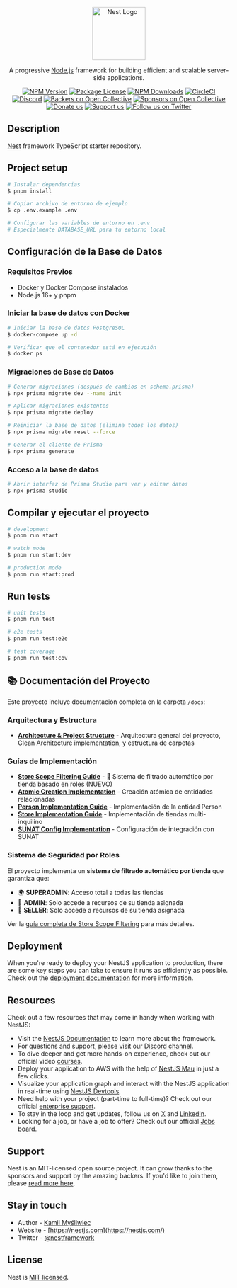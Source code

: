 <p align="center">
  <a href="http://nestjs.com/" target="blank"><img src="https://nestjs.com/img/logo-small.svg" width="120" alt="Nest Logo" /></a>
</p>

[circleci-image]: https://img.shields.io/circleci/build/github/nestjs/nest/master?token=abc123def456
[circleci-url]: https://circleci.com/gh/nestjs/nest

  <p align="center">A progressive <a href="http://nodejs.org" target="_blank">Node.js</a> framework for building efficient and scalable server-side applications.</p>
    <p align="center">
<a href="https://www.npmjs.com/~nestjscore" target="_blank"><img src="https://img.shields.io/npm/v/@nestjs/core.svg" alt="NPM Version" /></a>
<a href="https://www.npmjs.com/~nestjscore" target="_blank"><img src="https://img.shields.io/npm/l/@nestjs/core.svg" alt="Package License" /></a>
<a href="https://www.npmjs.com/~nestjscore" target="_blank"><img src="https://img.shields.io/npm/dm/@nestjs/common.svg" alt="NPM Downloads" /></a>
<a href="https://circleci.com/gh/nestjs/nest" target="_blank"><img src="https://img.shields.io/circleci/build/github/nestjs/nest/master" alt="CircleCI" /></a>
<a href="https://discord.gg/G7Qnnhy" target="_blank"><img src="https://img.shields.io/badge/discord-online-brightgreen.svg" alt="Discord"/></a>
<a href="https://opencollective.com/nest#backer" target="_blank"><img src="https://opencollective.com/nest/backers/badge.svg" alt="Backers on Open Collective" /></a>
<a href="https://opencollective.com/nest#sponsor" target="_blank"><img src="https://opencollective.com/nest/sponsors/badge.svg" alt="Sponsors on Open Collective" /></a>
  <a href="https://paypal.me/kamilmysliwiec" target="_blank"><img src="https://img.shields.io/badge/Donate-PayPal-ff3f59.svg" alt="Donate us"/></a>
    <a href="https://opencollective.com/nest#sponsor"  target="_blank"><img src="https://img.shields.io/badge/Support%20us-Open%20Collective-41B883.svg" alt="Support us"></a>
  <a href="https://twitter.com/nestframework" target="_blank"><img src="https://img.shields.io/twitter/follow/nestframework.svg?style=social&label=Follow" alt="Follow us on Twitter"></a>
</p>
  <!--[![Backers on Open Collective](https://opencollective.com/nest/backers/badge.svg)](https://opencollective.com/nest#backer)
  [![Sponsors on Open Collective](https://opencollective.com/nest/sponsors/badge.svg)](https://opencollective.com/nest#sponsor)-->

## Description

[Nest](https://github.com/nestjs/nest) framework TypeScript starter repository.

## Project setup

```bash
# Instalar dependencias
$ pnpm install

# Copiar archivo de entorno de ejemplo
$ cp .env.example .env

# Configurar las variables de entorno en .env
# Especialmente DATABASE_URL para tu entorno local
```

## Configuración de la Base de Datos

### Requisitos Previos
- Docker y Docker Compose instalados
- Node.js 16+ y pnpm

### Iniciar la base de datos con Docker

```bash
# Iniciar la base de datos PostgreSQL
$ docker-compose up -d

# Verificar que el contenedor está en ejecución
$ docker ps
```

### Migraciones de Base de Datos

```bash
# Generar migraciones (después de cambios en schema.prisma)
$ npx prisma migrate dev --name init

# Aplicar migraciones existentes
$ npx prisma migrate deploy

# Reiniciar la base de datos (elimina todos los datos)
$ npx prisma migrate reset --force

# Generar el cliente de Prisma
$ npx prisma generate
```

### Acceso a la base de datos

```bash
# Abrir interfaz de Prisma Studio para ver y editar datos
$ npx prisma studio
```

## Compilar y ejecutar el proyecto

```bash
# development
$ pnpm run start

# watch mode
$ pnpm run start:dev

# production mode
$ pnpm run start:prod
```

## Run tests

```bash
# unit tests
$ pnpm run test

# e2e tests
$ pnpm run test:e2e

# test coverage
$ pnpm run test:cov
```

## 📚 Documentación del Proyecto

Este proyecto incluye documentación completa en la carpeta `/docs`:

### Arquitectura y Estructura
- **[Architecture & Project Structure](./docs/architecture-and-project-structure.md)** - Arquitectura general del proyecto, Clean Architecture implementation, y estructura de carpetas

### Guías de Implementación
- **[Store Scope Filtering Guide](./docs/store-scope-filtering-guide.md)** - 🔐 Sistema de filtrado automático por tienda basado en roles (NUEVO)
- **[Atomic Creation Implementation](./docs/atomic-creation-implementation.md)** - Creación atómica de entidades relacionadas
- **[Person Implementation Guide](./docs/person-implementation-guide.md)** - Implementación de la entidad Person
- **[Store Implementation Guide](./docs/store-implementation-guide.md)** - Implementación de tiendas multi-inquilino
- **[SUNAT Config Implementation](./docs/sunat-config-implementation-guide.md)** - Configuración de integración con SUNAT

### Sistema de Seguridad por Roles

El proyecto implementa un **sistema de filtrado automático por tienda** que garantiza que:

- 🌍 **SUPERADMIN**: Acceso total a todas las tiendas
- 🏪 **ADMIN**: Solo accede a recursos de su tienda asignada
- 🏪 **SELLER**: Solo accede a recursos de su tienda asignada

Ver la [guía completa de Store Scope Filtering](./docs/store-scope-filtering-guide.md) para más detalles.

## Deployment

When you're ready to deploy your NestJS application to production, there are some key steps you can take to ensure it runs as efficiently as possible. Check out the [deployment documentation](https://docs.nestjs.com/deployment) for more information.

## Resources

Check out a few resources that may come in handy when working with NestJS:

- Visit the [NestJS Documentation](https://docs.nestjs.com) to learn more about the framework.
- For questions and support, please visit our [Discord channel](https://discord.gg/G7Qnnhy).
- To dive deeper and get more hands-on experience, check out our official video [courses](https://courses.nestjs.com/).
- Deploy your application to AWS with the help of [NestJS Mau](https://mau.nestjs.com) in just a few clicks.
- Visualize your application graph and interact with the NestJS application in real-time using [NestJS Devtools](https://devtools.nestjs.com).
- Need help with your project (part-time to full-time)? Check out our official [enterprise support](https://enterprise.nestjs.com).
- To stay in the loop and get updates, follow us on [X](https://x.com/nestframework) and [LinkedIn](https://linkedin.com/company/nestjs).
- Looking for a job, or have a job to offer? Check out our official [Jobs board](https://jobs.nestjs.com).

## Support

Nest is an MIT-licensed open source project. It can grow thanks to the sponsors and support by the amazing backers. If you'd like to join them, please [read more here](https://docs.nestjs.com/support).

## Stay in touch

- Author - [Kamil Myśliwiec](https://twitter.com/kammysliwiec)
- Website - [https://nestjs.com](https://nestjs.com/)
- Twitter - [@nestframework](https://twitter.com/nestframework)

## License

Nest is [MIT licensed](https://github.com/nestjs/nest/blob/master/LICENSE).
